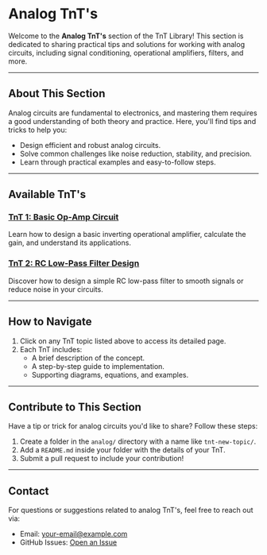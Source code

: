 # Analog TnT's

Welcome to the **Analog TnT's** section of the TnT Library! This section is dedicated to sharing practical tips and solutions for working with analog circuits, including signal conditioning, operational amplifiers, filters, and more.

---

## About This Section

Analog circuits are fundamental to electronics, and mastering them requires a good understanding of both theory and practice. Here, you'll find tips and tricks to help you:
- Design efficient and robust analog circuits.
- Solve common challenges like noise reduction, stability, and precision.
- Learn through practical examples and easy-to-follow steps.

---

## Available TnT's

### [TnT 1: Basic Op-Amp Circuit](tnt1/)
Learn how to design a basic inverting operational amplifier, calculate the gain, and understand its applications.

### [TnT 2: RC Low-Pass Filter Design](tnt2/)
Discover how to design a simple RC low-pass filter to smooth signals or reduce noise in your circuits.

---

## How to Navigate

1. Click on any TnT topic listed above to access its detailed page.
2. Each TnT includes:
   - A brief description of the concept.
   - A step-by-step guide to implementation.
   - Supporting diagrams, equations, and examples.

---

## Contribute to This Section

Have a tip or trick for analog circuits you'd like to share? Follow these steps:
1. Create a folder in the `analog/` directory with a name like `tnt-new-topic/`.
2. Add a `README.md` inside your folder with the details of your TnT.
3. Submit a pull request to include your contribution!

---

## Contact

For questions or suggestions related to analog TnT's, feel free to reach out via:
- Email: [your-email@example.com](mailto:your-email@example.com)
- GitHub Issues: [Open an Issue](../../issues)

